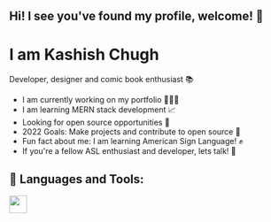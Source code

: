 ## Hi! I see you've found my profile, welcome! 🦋

# I am Kashish Chugh
Developer, designer and comic book enthusiast 📚

- I am currently working on my portfolio 👩🏽‍💼
- I am learning MERN stack development 📈
- Looking for open source opportunities 🎴
- 2022 Goals: Make projects and contribute to open source 🌱
- Fun fact about me: I am learning American Sign Language! ✊
- If you're a fellow ASL enthusiast and developer, lets talk! 🌻

## 🧰 Languages and Tools:

<img height="32" width="32" src="https://cdn.jsdelivr.net/npm/simple-icons@v6/icons/html5.svg" />




